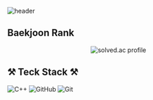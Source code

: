 ![header](https://capsule-render.vercel.app/api?type=waving&color=gradient&height=300&section=header&text=HyoBin%20Shin&fontSize=90&desc=HyoBin)

## Baekjoon Rank

<div align="center">
  <img src="http://mazassumnida.wtf/api/v2/generate_badge?boj=myshin0103" alt="solved.ac profile" style="max-width: 100%;">
  <br>
  
</div>


## ⚒️ Teck Stack ⚒️


![C++](https://img.shields.io/badge/C++-00599C?style=flat-square&logo=cplusplus&logoColor=white)
![GitHub](https://img.shields.io/badge/GitHub-181717?style=flat-square&logo=github&logoColor=white)
![Git](https://img.shields.io/badge/Git-F05032?style=flat-square&logo=git&logoColor=white)
